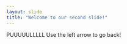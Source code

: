 ```yaml
---
layout: slide
title: "Welcome to our second slide!"
---
```

PUUUUULLLLL
Use the left arrow to go back!

